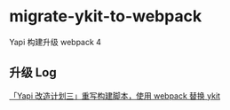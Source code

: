 # migrate-ykit-to-webpack
Yapi 构建升级 webpack 4

## 升级 Log

[「Yapi 改造计划三」重写构建脚本，使用 webpack 替换 ykit](https://leeon.im/yapi-refactor-3-webpack-replace-ykit/)